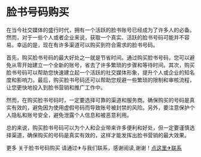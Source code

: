 # 脸书号码购买

在当今社交媒体的盛行时代，拥有一个活跃的脸书账号已经成为了许多人的必备。然而，对于一些个人或者企业来说，获取一个真实、活跃的脸书号码可能并不容易。幸运的是，现在有许多渠道可以购买到符合需求的脸书号码。

首先，购买脸书号码的最大好处之一就是节省时间。通过购买脸书号码，您可以避免从零开始建立一个全新的账号，省去了许多繁琐的步骤和等待时间。其次，购买脸书号码可以帮助您快速建立起一个活跃的社交媒体形象，提升个人或企业的知名度和影响力。最后，购买脸书号码还可以帮助您规避一些繁琐的限制和审核流程，让您更快地投入到脸书营销和推广工作中。

然而，在购买脸书号码时，一定要选择可靠的渠道和服务商。确保购买的号码是真实有效的，避免因为使用虚假号码而导致账号被封禁的风险。另外，要注意保护个人隐私和账号安全，避免泄露个人信息和被恶意利用。

总的来说，购买脸书号码可以为个人和企业带来许多便利和好处，但一定要谨慎选择渠道，确保购买的号码是真实有效的，这样才能发挥出脸书营销的最大效果。

更多 关于脸书号码购买 请通过✈与我们联系，感谢阅读,谢谢！[点这里✈联系](https://acc.k02.cc)
